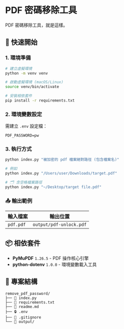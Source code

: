 # PDF 密碼移除工具

PDF 密碼移除工具，就是這樣。

## 🚀 快速開始

### 1. 環境準備
```bash
# 建立虛擬環境
python -m venv venv

# 啟動虛擬環境 (macOS/Linux)
source venv/bin/activate

# 安裝相依套件
pip install -r requirements.txt
```

### 2. 環境變數設定
需建立 `.env` 設定檔：
```env
PDF_PASSWORD=pw
```

### 3. 執行方式

```bash
python index.py "被加密的 pdf 檔案絕對路徑 (包含檔案名)"

# 例如
python index.py "/Users/user/Downloads/target.pdf"

# 🗂 含空格檔案路徑
python index.py "~/Desktop/target file.pdf"
```

### 📤 輸出範例
| 輸入檔案 | 輸出位置 |
|---------|---------|
| `pdf.pdf` | `output/pdf-unlock.pdf` |

## 📦 相依套件
- **PyMuPDF** `1.26.5` - PDF 操作核心引擎
- **python-dotenv** `1.0.0` - 環境變數載入工具

## 📁 專案結構
```
remove_pdf_password/
├── 📄 index.py 
├── 📝 requirements.txt 
├── 📖 readme.md
├── 🔒 .env 
├── 🚫 .gitignore  
└── 📂 output/
```
